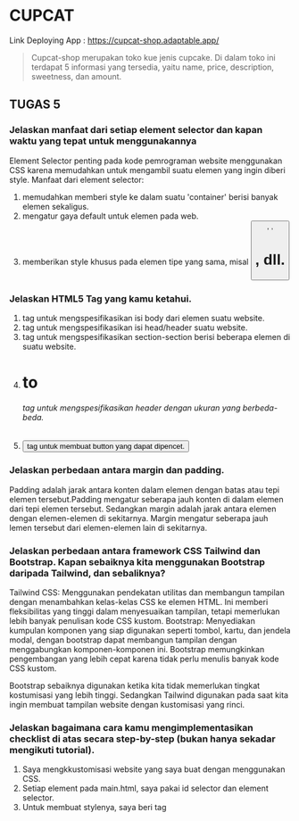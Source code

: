 # CUPCAT
Link Deploying App : https://cupcat-shop.adaptable.app/
> Cupcat-shop merupakan toko kue jenis cupcake. Di dalam toko ini terdapat 5 informasi yang tersedia, yaitu name, price, description, sweetness, dan amount.

## TUGAS 5
### Jelaskan manfaat dari setiap element selector dan kapan waktu yang tepat untuk menggunakannya

Element Selector penting pada kode pemrograman website menggunakan CSS karena memudahkan untuk mengambil suatu elemen yang ingin diberi style.
Manfaat dari element selector:
1. memudahkan memberi style ke dalam suatu 'container' berisi banyak elemen sekaligus.
2. mengatur gaya default untuk elemen pada web.
3. memberikan style khusus pada elemen tipe yang sama, misal <button>, <a>, <h1>, dll.

###  Jelaskan HTML5 Tag yang kamu ketahui.
1. <body> tag untuk mengspesifikasikan isi body dari elemen suatu website.
2. <head> tag untuk mengspesifikasikan isi head/header suatu website.
3. <div> tag untuk mengspesifikasikan section-section berisi beberapa elemen di suatu website.
4. <h1> to <h6> tag untuk mengspesifikasikan header dengan ukuran yang berbeda-beda.
5. <button> tag untuk membuat button yang dapat dipencet.

###  Jelaskan perbedaan antara margin dan padding.
Padding adalah jarak antara konten dalam elemen dengan batas atau tepi elemen tersebut.Padding mengatur seberapa jauh konten di dalam elemen dari tepi elemen tersebut. Sedangkan margin adalah jarak antara elemen dengan elemen-elemen di sekitarnya. Margin mengatur seberapa jauh lemen tersebut dari elemen-elemen lain di sekitarnya.

### Jelaskan perbedaan antara framework CSS Tailwind dan Bootstrap. Kapan sebaiknya kita menggunakan Bootstrap daripada Tailwind, dan sebaliknya?
Tailwind CSS: Menggunakan pendekatan utilitas dan membangun tampilan dengan menambahkan kelas-kelas CSS ke elemen HTML. Ini memberi fleksibilitas yang tinggi dalam menyesuaikan tampilan, tetapi memerlukan lebih banyak penulisan kode CSS kustom.
Bootstrap: Menyediakan kumpulan komponen yang siap digunakan seperti tombol, kartu, dan jendela modal, dengan bootstrap dapat membangun tampilan dengan menggabungkan komponen-komponen ini. Bootstrap memungkinkan pengembangan yang lebih cepat karena tidak perlu menulis banyak kode CSS kustom.

Bootstrap sebaiknya digunakan ketika kita tidak memerlukan tingkat kostumisasi yang lebih tinggi. Sedangkan Tailwind digunakan pada saat kita ingin membuat tampilan website dengan kustomisasi yang rinci.

### Jelaskan bagaimana cara kamu mengimplementasikan checklist di atas secara step-by-step (bukan hanya sekadar mengikuti tutorial).
1. Saya mengkkustomisasi website yang saya buat dengan menggunakan CSS.
2. Setiap element pada main.html, saya pakai id selector dan element selector.
3. Untuk membuat stylenya, saya beri tag <style> di halaman html saya
```
<style>
.....
</style>
```
4. Saya mengambil salah satu elemen yang dibungkus dengan selector berupa id bernama container
```
<div class='container'>
    <header>
      /ᐠ. ｡.ᐟ\ᵐᵉᵒʷˎˊ˗ SELAMAT DATANG DI CUPCAT-SHOP /ᐠ. ｡.ᐟ\ᵐᵉᵒʷˎˊ˗
    </header> 
    ....

```
5. id element tersebut saya berikan style di dalam tag <style> dengan beberapa aturan ukuran, panjang, warna, posisi, dll.
```
    .container {
      background-color: white;
      background: linear-gradient(to bottom, #dfdfff, #FFAEAE);
      display: flex;
      flex-direction: column;
      padding:20px;
      gap:50px;
      align-items: center;
      height: 800px;
      margin: 0px;
    }

```
6. Begitupun seterusnya kepada elemen-elemen tag yang lain.

<details>
<summary> ## TUGAS 4 </summary>

## Apa itu Django `UserCreationForm`, dan jelaskan apa kelebihan dan kekurangannya?

`UserCreationForm` adalah salah satu form bawaan yang disediakan oleh Django untuk mengelola proses autentikasi dan otorisasi pengguna. Form ini digunakan untuk membuat formulir pendaftaran (sign-up) pengguna baru di apalikasi web.

### Kelebihan
- Mudah Digunakan
- Terintegrasi dengan Django Model `User`
- Dilengkapi validasi input yang sesuai

### Kekurangan
- Validasi input yang sesuai
- Kustomisasi yang terbatas

## Apa perbedaan antara autentikasi dan otorisasi dalam konteks Django, dan mengapa keduanya penting?

- **Otentikasi (Authentication):**
Otentikasi adalah proses verifikasi identitas pengguna. Ini memastikan bahwa pengguna yang mencoba mengakses aplikasi adalah mereka yang mereka klaim. 

- **Otorisasi (Authorization):**
Otorisasi adalah proses menentukan akses atau izin yang dimiliki oleh pengguna yang telah terotentikasi. Ini mengatur apa yang dapat dan tidak dapat dilakukan oleh pengguna dalam aplikasi berdasarkan peran (role) atau izin yang mereka miliki.

Kedua tahap ini, otentikasi dan otorisasi, sangat penting dalam mengelola keamanan aplikasi. Tanpa otentikasi yang kuat, orang yang tidak sah dapat mengakses data dan fungsi yang seharusnya tidak mereka akses. Tanpa otorisasi yang baik, pengguna yang telah terotentikasi mungkin mendapatkan akses yang lebih besar dari yang seharusnya, yang dapat mengancam keamanan dan privasi data.

## Apa itu cookies dalam konteks aplikasi web, dan bagaimana Django menggunakan cookies untuk mengelola data sesi pengguna?
Cookies adalah file kecil yang disimpan di browser pengguna dan digunakan untuk menyimpan informasi yang dapat diakses oleh server di halaman web tersebut. 

Dalam Django, cookies sering digunakan untuk mengelola sesi pengguna (user sessions) secara server-side. Namun, untuk mencapai hal ini, Django menggunakan mekanisme cookies yang disebut "session cookies" untuk menyimpan Session ID di sisi klien (browser pengguna).

## Apakah penggunaan cookies aman secara default dalam pengembangan web, atau apakah ada risiko potensial yang harus diwaspadai?

Secara default, cookies berfungsi untuk menyimpan informasi di dalam browser dan aman untuk digunakan dalam pengembangan web. tetapi ada potensi risiko yang harus diwaspadai dan dikelola dengan baik. Beberapa risiko potensial yang terkait dengan penggunaan cookies contohnya Cookie Theft, Cross-Site Scripting (XSS), Cross-Site Request Forgery (CSRF), dll.

## STEP
### Mengimplementasikan Autentikasi
1. Pertama, saya menambahkan import yang sesuai pada file `views.py`
```python
...
from django.shortcuts import redirect
from django.contrib.auth.forms import UserCreationForm
from django.contrib import messages  
from django.contrib.auth import authenticate, login, logout
```
2. Kedua, saya juga menambahkan fungsi baru yang sesuai pada file `views.py`
```python
def register(request):
    form = UserCreationForm()

    if request.method == "POST":
        form = UserCreationForm(request.POST)
        if form.is_valid():
            form.save()
            messages.success(request, 'Your account has been successfully created!')
            return redirect('main:login')
    context = {'form':form}
    return render(request, 'register.html', context)

def login_user(request):
    if request.method == 'POST':
        username = request.POST.get('username')
        password = request.POST.get('password')
        user = authenticate(request, username=username, password=password)
        if user is not None:
            login(request, user)
            return redirect('main:show_main')
        else:
            messages.info(request, 'Sorry, incorrect username or password. Please try again.')
    context = {}
    return render(request, 'login.html', context)

def logout_user(request):
    logout(request)
    return redirect('main:login')
```

3. Ketiga, saya menambahkan template baru untuk tampilan login dan registrasi dengan menambahkan file `login.html` dan `register.html` berikut pada folder `templates`
- ##### login.html
```python
{% extends 'base.html' %}

{% block meta %}
    <title>Login</title>
{% endblock meta %}

{% block content %}

<div class = "login">

    <h1>Login</h1>

    <form method="POST" action="">
        {% csrf_token %}
        <table>
            <tr>
                <td>Username: </td>
                <td><input type="text" name="username" placeholder="Username" class="form-control"></td>
            </tr>
                    
            <tr>
                <td>Password: </td>
                <td><input type="password" name="password" placeholder="Password" class="form-control"></td>
            </tr>

            <tr>
                <td></td>
                <td><input class="btn login_btn" type="submit" value="Login"></td>
            </tr>
        </table>
    </form>

    {% if messages %}
        <ul>
            {% for message in messages %}
                <li>{{ message }}</li>
            {% endfor %}
        </ul>
    {% endif %}     
        
    Don't have an account yet? <a href="{% url 'main:register' %}">Register Now</a>

</div>

{% endblock content %}
```
- #### register.html
```html
{% extends 'base.html' %}

{% block meta %}
    <title>Register</title>
{% endblock meta %}

{% block content %}  

<div class = "login">
    
    <h1>Register</h1>  

        <form method="POST" >  
            {% csrf_token %}  
            <table>  
                {{ form.as_table }}  
                <tr>  
                    <td></td>
                    <td><input type="submit" name="submit" value="Daftar"/></td>  
                </tr>  
            </table>  
        </form>

    {% if messages %}  
        <ul>   
            {% for message in messages %}  
                <li>{{ message }}</li>  
                {% endfor %}  
        </ul>   
    {% endif %}

</div>  

{% endblock content %}
```

4. Terakhir, pada file `urls.py` saya menambahkan imports dan path urls baru
- #### Imports
```python
...
from main.views import register, login_user, logout_user
...
```
- #### URL Paths
```python
...
path('login/', login_user, name='login'),
path('logout/', logout_user, name='logout'),
path('register/', register, name='register'),
...
```

### Mengimplementasikan Otentikasi
1. Pertama, saya menambahkan *import* yang sesuai pada file views.py
```python
from django.contrib.auth.decorators import login_required
```
2. Kedua, saya menambahkan *code* diatas fungsi yang akan show_main() sehingga fungsi show_main() hanya dapat diakses jika user telah login
```python
...
@login_required(login_url='/login')
def show_main(request):
...
```

### Menghubungkan Model `Product` dengan `User`
1. Pertama, saya menambahkan *import* yang sesuai pada file models.py
```python
from django.contrib.auth.decorators import login_required
```
2. Kedua, di file yang sama saya menambahkan *attribute*  `user` pada Class `Product`
```python
...
user = models.ForeignKey(User, on_delete=models.CASCADE)
...
```
3. Terakhir, saya mengubah beberapa fungsi pada views.py
- context pada show_main
```python
context = {
    'name': request.user.username,  # Mengubah atribut name
    'class': 'PBP A',
    'products': products,
}
```

- create_product
```python
def create_product(request):
    form = ProductForm(request.POST or None)

    if form.is_valid() and request.method == "POST":
        product = form.save(commit=False)
        product.user = request.user
        product.save()
        return HttpResponseRedirect(reverse('main:show_main'))

    context = {'form': form}
    return render(request, "create_product.html", context)
```

### Menggunakan Data Dari Cookies
1. Pertama, saya menambahkan *import* yang sesuai pada file views.py
```python
import datetime
from django.http import HttpResponseRedirect
from django.urls import reverse
```
2. Kedua, saya mengubah fungsi-fungsi pada views.py
- login_user
```python
def login_user(request):
    if request.method == 'POST':
        username = request.POST.get('username')
        password = request.POST.get('password')
        user = authenticate(request, username=username, password=password)

        # Mengubah blok if dibawah
        if user is not None:
            login(request, user)
            response = HttpResponseRedirect(reverse("main:show_main")) 
            response.set_cookie('last_login', str(datetime.datetime.now()))
            return response

        else:
            messages.info(request, 'Sorry, incorrect username or password. Please try again.')
    context = {}
    return render(request, 'login.html', context)
```

- context pada show_main
```python
context = {
    'name': request.user.username,
    'class': 'PBP A',
    'products': products,
    'last_login': request.COOKIES['last_login'], # Menambahkan context baru
}
```

- logout_user
```python
# Mengubah fungsi logout
def logout_user(request):
    logout(request)
    response = HttpResponseRedirect(reverse('main:login'))
    response.delete_cookie('last_login')
    return response
```
3. Terakhir, menampilkan data dari Cookies pada template dengan menambahkan kode berikut pada `main.html`
```python
...
<h5>Sesi terakhir login: {{ last_login }}</h5>
...
```
</details>

<details>
<summary> Tugas 3 </summary>
> Cupcat-shop merupakan toko kue jenis cupcake. Di dalam toko ini terdapat 5 informasi yang tersedia, yaitu name, price, description, sweetness, dan amount.

### Apa perbedaan antara form POST dan form GET dalam Django?
##### FORM POST 
1. POST digunakan untuk mengirim data ke server. Data formulir dikirim dalam bentuk permintaan HTTP, sehingga tidak terlihat dalam URL.
2. Data yang dikirim dengan metode POST tidak tampil di URL atau log server, sehingga lebih aman dan sesuai untuk mengirim data sensitif seperti kata sandi.
3. POST cocok digunakan untuk permintaan yang akan mengubah status atau data pada server.

##### FORM GET
1. GET digunakan untuk mengambil data dari server. Ketika menggunakan metode GET, data formulir dikirim sebagai bagian dari URL.
2. Data yang dikirim dengan metode GET tersimpan dalam query string URL, yang dapat terlihat oleh semua orang dan tampil di log server.
3. GET cocok digunakan untuk permintaan yang bersifat idempoten, artinya permintaan ini tidak akan mengubah status atau data pada server. Contohnya adalah pencarian web atau tautan yang dapat dibookmark.

### Apa perbedaan utama antara XML, JSON, dan HTML dalam konteks pengiriman data?
Perbedaan mendasar antara XML, JSON, dan HTML adalah bahwa XML dan JSON digunakan untuk penyimpanan dan pengiriman data, sedangkan HTML digunakan untuk menggambarkan cara data tersebut ditampilkan.
Dengan singkat, HTML adalah blok bangunan utama dalam pengembangan web dan digunakan untuk mendefinisikan struktur sebuah halaman. XML atau JSON dapat mengangkut data antara server dan sering digunakan bersamaan dengan HTML

##### XML
1. XML memiliki struktur yang kuat dan dapat digunakan untuk merepresentasikan dan mengirimkan data dengan hierarki yang kompleks. 
2. XML menggunakan tag khusus untuk mengidentifikasi elemen data. 
3. Proses parsing XML memerlukan lebih banyak waktu dan sumber daya dibandingkan dengan format lain seperti JSON, sehingga dapat menjadi kurang efisien dalam situasi tertentu.

##### JSON
1. JSON adalah format data yang ringkas, mudah dibaca dan mudah dipahami.
2. JSON mewakili data dalam bentuk objek dan larik yang memungkinkan representasi yang lebih dinamis dan terstruktur daripada XML.
3. Proses parsing JSON lebih efisien daripada XML, membuatnya lebih cocok untuk aplikasi berkinerja tinggi.

##### HTML
1. HTML adalah bahasa khusus untuk membuat tampilan halaman web. Meskipun dapat mengirimkan data, tetapi itu bukan tujuan utamanya.
2. HTML digunakan untuk mendefinisikan struktur dan tampilan halaman web dengan tag-tag yang menggambarkan elemen-elemen seperti teks, gambar, tautan, dll.
3. Meskipun HTML dapat mengandung data, itu lebih fokus pada bagaimana data tersebut ditampilkan di browser web dan kurang cocok untuk pengiriman data.

### Mengapa JSON sering digunakan dalam pertukaran data antara aplikasi web modern?
JSON menggunakan format yang sederhana dan mirip dengan struktur data dalam bahasa pemrograman seperti JavaScript. Ini membuatnya mudah dipahami oleh pengembang. JSON memungkinkan data untuk disusun dalam bentuk objek dan larik, yang sesuai untuk berbagai jenis data. Karena format datanya ringkas dan berukuran kecil, Ini memungkinkan untuk transfer data yang besar dengan cepat melalui jaringan. Kemampuannya untuk mengatasi data berukuran besar membuatnya cocok untuk aplikasi modern yang menghadapi volume data besar. Selain itu parsing data pada JSON meningkatkan responsivitas aplikasi web, terutama ketika aplikasi harus berkomunikasi dengan server secara real-time.

### STEP
1. Pertama, membuat file baru forms.py pada direktori main. FIle forms.py ini diisi dengan kode
```
from django.forms import ModelForm
from main.models import Product

class ProductForm(ModelForm):
    class Meta:
        model = Product
        fields = ["name", "price", "description","sweetness","amount"]
```

2. Pada views.py, tambahkan fungsi create_product
```
    def create_product(request):
        form = ProductForm(request.POST or None)
    
        if form.is_valid() and request.method == "POST":
            form.save()
            return HttpResponseRedirect(reverse('main:show_main'))
    
    context = {'form': form}
    return render(request, "create_product.html", context)
```

3. Pada direktori main/templates menambahkan template baru bernama create_product.html dengan kode berikut
```
    {% extends 'base.html' %}
    {% block content %}
    <body>
        <div class="container1">
            <h1>Add New Product</h1>
    
            <div class="container">
                <form method="POST" class="form-table">
                    {% csrf_token %}
                    <table>
                        {{ form.as_table }}
                        <tr>
                            <td></td>
                            <td>
                                <input type="submit" value="Add Product"/>
                            </td>
                        </tr>
                    </table>
                </form>
            </div>
    </div>
    </body>
    {% endblock content %}
```

4. Lalu untuk XML dan JSON, pada views.py di folder main, tambahkan import HttpResponse dan serializer. Selain itu tambahkan juga fungsi show_xml dan show_json yang pada masing-masing data memiliki variable data = Product.objects.all(). Pada masing-masing fungsi meng-return HttpResponse yang sudah di-serialize sesuai format masing-masing yaitu XML dan JSON

5. Step sebelumnya diaplikasikan untuk format XML dan JSON by ID. Parameternya ditambahkan variable id. Setiap fungsinya terdapat data = Product.objects.filter(pk=id), lalu return HttpResponse yang sudah di-serialize sesuai format masing-masing yaitu XML dan JSON.

6. Terakhir, pada file urls.py tambahkan urlpatterns sesuai dengan format yang telah ditambahkan di atas.
```
    from django.urls import path
    from main.views import show_main
    from main.views import show_main, create_product, show_xml, show_json, show_xml_by_id, show_json_by_id
    
    app_name = 'main'
    
    urlpatterns = [
        path('', show_main, name='show_main'),
        path('create-product', create_product, name='create_product'),
        path('xml/', show_xml, name='show_xml'),
        path('json/', show_json, name='show_json'),
        path('xml/<int:id>/', show_xml_by_id, name='show_xml_by_id'),
        path('json/<int:id>/', show_json_by_id, name='show_json_by_id'),
    ]
```

### Screenshot Postman
##### HTML
![html](https://github.com/kayzaazr/cupcat-shop/assets/125040193/840b2ef6-0c8b-4b6b-b77c-09b0807ce83f)

##### XML
![xml](https://github.com/kayzaazr/cupcat-shop/assets/125040193/2db26d5a-d83b-4c7a-81dd-5f7a3949ecc1)

##### JSON
![json](https://github.com/kayzaazr/cupcat-shop/assets/125040193/992a499c-b36d-46a6-838b-f56147f31729)

##### XML by ID
![xml_by_id](https://github.com/kayzaazr/cupcat-shop/assets/125040193/c76f4c84-47df-42a1-b01d-b1f2948babd3)

##### JSON by ID
![json_by_id](https://github.com/kayzaazr/cupcat-shop/assets/125040193/9987d6cc-b8d7-4fd4-83d3-36fce99949d2)

</details>

<details>
<summary> Tugas 2 </summary>
Link Deploying App : https://cupcat-shop.adaptable.app/

Saya membuat jenis inventori berupa toko kue cupcake yang memiliki beberapa atribut, yaitu name, price, amount, description, dan sweetness.

# Step-by-step
Step-by-step saya mengerjakan tugas 2 ini dimulai dari
1. Membuat repository baru di github dan folder baru di direktori lokal dengan nama aplikasi saya, yaitu cupcat-shop.
2. Membuka folder cupcat-shop di terminal Command dan menginstall Virtual Environment, lalu saya mengaktifkannya.
3. Menambahkan file requirements.txt dan diisi sesuai dengan yang ada di Tutorial 1 untuk menginstall Django dan menambahkan beberapa modul.
4. Membuat aplikasi baru bernama main dengan perintah python manage.py startapp main.
5. Setelah itu, daftarkan main ke dalam folder dengan menambahkan 'main' pada variabel INSTALLED_APPS yang ada di berkas settings.py
6. Melakukan migrasi model dengan perintah pyhton manage.py makemigrations.
7. Menambahkan import render dan fungsi show_main pada file views.py untuk menampilkan halaman main.html di mana terdapat variabel name, price, amount, description, dan sweetness yang telah didefinisikan di file models.py
8. Membuat berkas urls.py pada aplikasi main yang berisikan kode
from django.urls import path
from main.views import show_main

app_name = 'main'

urlpatterns = [
    path('', show_main, name='show_main'),
    path('main/', include('main.urls')),
]

dengan perintah python manage.py runserver pada terminal, saya dapat melihat tampilan browser di http://localhost:8000/main.
9. Terakhir, saya melakukan deploy di Adaptable dengan memilih Python App Template dan PostgreSQL yang akan digunakan.

# Bagan
![Frame 1](https://github.com/kayzaazr/cupcat-shop/assets/125040193/d2f5af7c-c908-438b-8efb-e42c3921e056)

Ketika user mengirim HTTP request pada web browser, request HTTP akan diteruskan ke urls.py dan dilakukan mapping. Setelah itu, dari urls.py akan diteruskan ke views.py. Views.py akan mengakses data yang dibutuhkan melalui models.py dan ditampilkan menggunakan template main. yang di return oleh views.py menghasilkan HTTP responseberupa HTML page.

# Jelaskan mengapa kita menggunakan virtual environment? Apakah kita tetap dapat membuat aplikasi web berbasis Django tanpa menggunakan virtual environment?
Virtual Environment digunakan untuk mengisolasi paket dan dependensi yang berbeda di antara proyek-proyek yang berjalan pada satu perangkat yang sama. Meskipun memungkinkan untuk membuat aplikasi web berbasis Django tanpa menggunakan virtual environment, namun tanpa isolasi ini, ada risiko terjadinya konflik antara dependensi dari satu proyek dengan proyek lainnya, yang dapat mengakibatkan proyek-proyek tersebut menjadi tidak stabil atau tidak dapat berjalan dengan baik. Oleh karena itu, penggunaan virtual environment sangat disarankan untuk menjaga kerapian dan kestabilan suatu kode.

# Jelaskan apakah itu MVC, MVT, MVVM dan perbedaan dari ketiganya.
1. MVC (Model-View-Controller) memiliki fokus pada pengendali (Controller) untuk mengatur interaksi antara Model (data dan logika) dan View (tampilan) dalam aplikasi. Controller bertanggung jawab untuk menerima input dari pengguna, memprosesnya, dan mengubah Model atau View sesuai dengan permintaan user.
2. MVT (Model-View-Template) memiliki fokus pada penggunaan Template (pola tampilan) dalam kerangka kerja Django. Dalam MVT, Template adalah komponen yang digunakan untuk mengatur tampilan HTML dari suatu aplikasi web. Template memungkinkan pemisahan yang jelas antara tampilan dan data.
3. MVVM (Model-View-ViewModel) adalah pola desain yang memiliki fokus pada ViewModel. ViewModel adalah komponen yang bertindak sebagai penghubung antara Model (data) dan View (tampilan) dalam pengembangan aplikasi berbasis antarmuka pengguna (UI). ViewModel bertanggung jawab untuk menyediakan data dan metode yang diperlukan oleh tampilan sehingga memungkinkan binding dua arah antara tampilan dan data.

Perbedaan utama di antara ketiganya terletak pada cara penggunaannya dan rincian implementasi yang spesifik. Namun, inti tujuan dari ketiga pola desain ini adalah untuk mencapai pemisahan yang jelas antara tampilan dan data dalam pengembangan aplikasi. Hal ini dilakukan untuk meningkatkan pemahaman kode dan kemampuan perluasan (scalability). Dengan kata lain, meskipun metode dan konsepnya berbeda, tetapi akhirnya semua tiga pola ini bertujuan untuk mencapai struktur kode yang efektif, lebih terstruktur, dan mudah dikelola.

</details>
